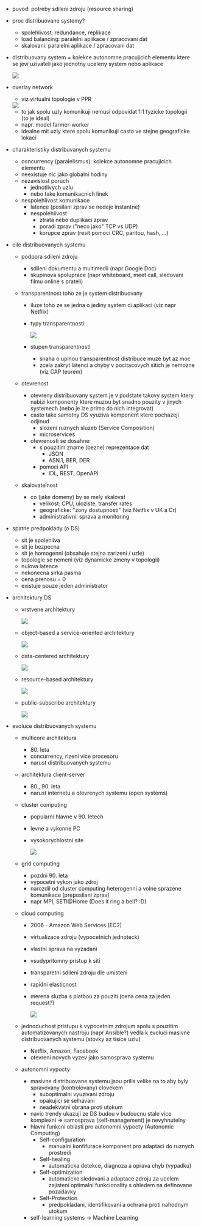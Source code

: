 - puvod: potreby sdileni zdroju (resource sharing)

- proc distribuovane systemy?
    - spolehlivost: redundance, replikace
    - load balancing: paralelni aplikace / zpracovani dat
    - skalovani: paralelni aplikace / zpracovani dat

- distribuovany system = kolekce autonomne pracujicich elementu ktere se jevi uzivateli jako jednotny uceleny system nebo aplikace

    <img src="../img/lecture-01/02.png">

- overlay network
    - viz virtualni topologie v PPR
    
    <img src="../img/lecture-01/01.png">

    - to jak spolu uzly komunikuji nemusi odpovidat 1:1 fyzicke topologii (to je ideal)
    - napr. model farmer-worker
    - idealne mit uzly ktere spolu komunikuji casto ve stejne geograficke lokaci

- charakteristiky distribuvanych systemu
    - concurrency (paralelismus): kolekce autonomne pracujicich elementu
    - neexistuje nic jako globalni hodiny
    - nezavislost poruch
        - jednotlivych uzlu
        - nebo take komunikacnich linek
    - nespolehlivost komunikace
        - latence (posilani zprav se nedeje instantne)
        - nespolehlivost
            - ztrata nebo duplikaci zprav
            - poradi zprav ("neco jako" TCP vs UDP)
            - korupce zprav (resit pomoci CRC, paritou, hash, ...)
    
- cile distribuovanych systemu
    - podpora sdileni zdroju
        - sdileni dokumentu a multimedii (napr Google Doc)
        - skupinova spoluprace (napr whiteboard, meet call, sledovani filmu online s prateli)
    - transparentnost toho ze je system distribuovany
        - iluze toho ze se jedna o jediny system ci aplikaci (viz napr Netflix)
        - typy transparentnosti:

            <img src="../img/lecture-01/03.png">

        - stupen transparentnosti
            - snaha o uplnou transparentnost distribuce muze byt az moc
            - zcela zakryt latenci a chyby v pocitacovych sitich je nemozne (viz CAP teorem)

    - otevrenost
        - otevreny distribuovany system je v podstate takovy system ktery nabizi komponenty ktere muzou byt snadno pouzity v jinych systemech (nebo je lze primo do nich integrovat)
        - casto take samotny DS vyuziva komponent ktere pochazeji odjinud
            - slozeni ruznych sluzeb (Service Composition)
            - microservices
        - otevrenosti se dosahne:
            - s pouzitim zname (bezne) reprezentace dat
                - JSON
                - ASN.1, BER, DER
            - pomoci API
                - IDL, REST, OpenAPI

    - skalovatelnost
        - co (jake domeny) by se mely skalovat
            - velikost: CPU, uloziste, transfer rates
            - geograficke: "zony dostupnosti" (viz Netflix v UK a Cr)
            - administrativni: sprava a monitoring

- spatne predpoklady (o DS)
    - sit je spolehliva
    - sit je bezpecna
    - sit je homogenni (obsahuje stejna zarizeni / uzle)
    - topologie se nemeni (viz dynamicke zmeny v topologii)
    - nulova latence
    - nekonecna sirka pasma
    - cena prenosu = 0
    - existuje pouze jeden administrator

- architektury DS
    - vrstvene architektury

        <img src="../img/lecture-01/04.png">

    - object-based a service-oriented architektury

        <img src="../img/lecture-01/05.png">

    - data-centered architektury

        <img src="../img/lecture-01/06.png">

    - resource-based architektury

        <img src="../img/lecture-01/07.png">

    - public-subscribe architektury

        <img src="../img/lecture-01/08.png">

- evoluce distribuovanych systemu
    - multicore architektura
        - 80\. leta
        - concurrency, rizeni vice procesoru
        - narust distribuovanych systemu
    - architektura client-server
        - 80., 90. leta
        - narust internetu a otevrenych systemu (open systems)
    - cluster computing
        - popularni hlavne v 90. letech
        - levne a vykonne PC
        - vysokorychlostni site

            <img src="../img/lecture-01/09.png">

    - grid computing
        - pozdni 90. leta
        - vypocetni vykon jako zdroj
        - narozdil od cluster computing heterogenni a volne sprazene komunikace (preposilani zprav)
        - napr MPI, SETI@Home (Does it ring a bell? :D)

    - cloud computing   
        - 2006 - Amazon Web Services (EC2)
        - virtualizace zdroju (vypocetnich jednoteck)
        - vlastni sprava na vyzadani
        - vsudypritomny pristup k siti
        - transparetni sdileni zdroju dle umisteni
        - rapidni elasticnost
        - merena sluzba s platbou za pouziti (cena cena za jeden request?)

            <img src="../img/lecture-01/10.png">

    - jednoduchost pristupu k vypocetnim zdrojum spolu s pouzitim automatizovanych nastroju (napr Ansible?) vedla k evoluci masivne distribuovanych systemu (stovky az tisice uzlu)
        - Netflix, Amazon, Facebook
        - otevreni novych vyzev jako samosprava systemu
    
    - autonomni vypocty
        - masivne distribuovane systemu jsou prilis velike na to aby byly spravovany (kontrolovany) clovekem
            - suboptimalni vyuzivani zdroju
            - opakujici se selhavani
            - neadekvatni obrana proti utokum
        - navic trendy ukazuji ze DS budou v budoucnu stale vice komplexni => samosprava (self-management) je nevyhnutelny
        - hlavni funkcni oblasti pro autonomni vypocty (Autonomic Computing)
            - Self-configuration
                - manualni konfifurace komponent pro adaptaci do ruznych prostredi
            - Self-healing
                - automaticka detekce, diagnoza a oprava chyb (vypadku)
            - Self-optimization
                - automaticke sledovani a adaptace zdroju za ucelem zajisteni optimalni funkcionality s ohledem na definovane pozadavky
            - Self-Protection
                - predpokladani, identifikovani a ochrana proti nahodnym utokum
        - self-learning systems -> Machine Learning
